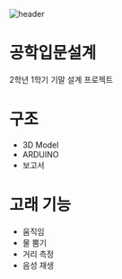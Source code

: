 ![header](https://capsule-render.vercel.app/api?type=soft&color=FFC0CB&height=100&text=물고기%20모형%20만들기~~&fontSize=50&animation=fadeIn&fontAlignY=50)

# 공학입문설계
2학년 1학기 기말 설계 프로젝트

# 구조
- 3D Model
- ARDUINO
- 보고서 

# 고래 기능
- 움직임
- 물 뿜기
- 거리 측정
- 음성 재생

